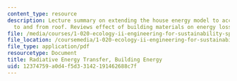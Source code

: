 ```yaml
---
content_type: resource
description: Lecture summary on extending the house energy model to account for radiation
  to and from roof. Reviews effect of building materials on energy loss.
file: /media/courses/1-020-ecology-ii-engineering-for-sustainability-spring-2008/12374759a0d4f5d33142191462688c7f_lec10.pdf
file_location: /coursemedia/1-020-ecology-ii-engineering-for-sustainability-spring-2008/12374759a0d4f5d33142191462688c7f_lec10.pdf
file_type: application/pdf
resourcetype: Document
title: Radiative Energy Transfer, Building Energy
uid: 12374759-a0d4-f5d3-3142-191462688c7f
---
```

